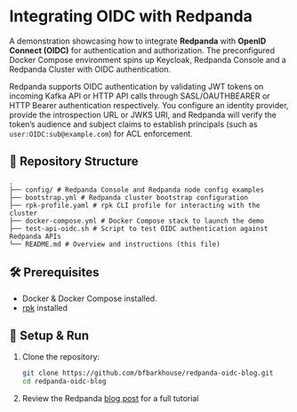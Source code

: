 # Integrating OIDC with Redpanda

A demonstration showcasing how to integrate **Redpanda** with **OpenID Connect (OIDC)** for authentication and authorization. The preconfigured Docker Compose environment spins up Keycloak, Redpanda Console and a Redpanda Cluster with OIDC authentication.

Redpanda supports OIDC authentication by validating JWT tokens on incoming Kafka API or HTTP API calls through SASL/OAUTHBEARER or HTTP Bearer authentication respectively. You configure an identity provider, provide the introspection URL or JWKS URI, and Redpanda will verify the token’s audience and subject claims to establish principals (such as `user:OIDC:sub@example.com`) for ACL enforcement.

## 📁 Repository Structure
```
.
├── config/ # Redpanda Console and Redpanda node config examples
├── bootstrap.yml # Redpanda cluster bootstrap configuration
├── rpk-profile.yaml # rpk CLI profile for interacting with the cluster
├── docker-compose.yml # Docker Compose stack to launch the demo
├── test-api-oidc.sh # Script to test OIDC authentication against Redpanda APIs
└── README.md # Overview and instructions (this file)
```

## 🛠️ Prerequisites

- Docker & Docker Compose installed.
- [rpk](https://docs.redpanda.com/current/get-started/rpk-install/) installed

## 🚧 Setup & Run

1. Clone the repository:

    ```bash
    git clone https://github.com/bfbarkhouse/redpanda-oidc-blog.git
    cd redpanda-oidc-blog
    ```

2. Review the Redpanda [blog post](https://www.redpanda.com/blog) for a full tutorial

